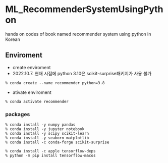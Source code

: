 # ML_RecommenderSystemUsingPython
hands on codes of book named recommender system using python in Korean

## Enviroment
 - create enviroment
 - 2022.10.7. 현재 시점에 python 3.10은 scikit-surprise패키지가 사용 불가
```
% conda create --name recommender python=3.8
```
 - ativate enviroment
```
% conda activate recommender
```
### packages
```
% conda install -y numpy pandas
% conda install -y jupyter notebook
% conda install -y scipy scikit-learn
% conda install -y seaborn matplotlib
% conda install -c conda-forge scikit-surprise

% conda install -c apple tensorflow-deps
% python -m pip install tensorflow-macos
```
